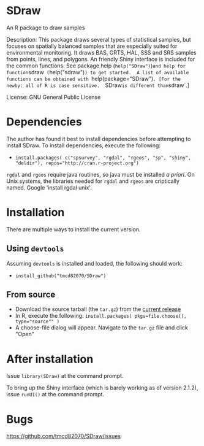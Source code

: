 # SDraw
An R package to draw samples

Description: This package draws several types of statistical samples, but focuses on spatially balanced samples that are  especially suited for environmental monitoring.  It draws BAS, GRTS, HAL, SSS and SRS samples from points, lines, and polygons.  An friendly Shiny interface is included for the common functions.  See package help (`help("SDraw")`)` and help for function `sdraw` (`help("sdraw")`) to get started.  A list of available functions can be obtained with `help(package="SDraw")`. [For the newby: all of R is case sensitive.  `SDraw` is different than `sdraw`.] 

License: GNU General Public License

# Dependencies

The author has found it best to install dependencies before attempting to install SDraw. To install dependencies, execute the following: 
* `install.packages( c("spsurvey", "rgdal", "rgeos", "sp", "shiny", "deldir"), repos="http://cran.r-project.org")`

`rgdal` and `rgeos` require java routines, so java must be installed *a priori*.  On Unix systems, the libraries needed for `rgdal` and `rgeos` are criptically named.  Google 'install rgdal unix'.   

# Installation

There are multiple ways to install the current version.  

## Using `devtools`

Assuming `devtools` is installed and loaded, the following should work:

* `install_github("tmcd82070/SDraw")`


## From source 

* Download the source tarball (the `tar.gz`) from the [current release](https://github.com/tmcd82070/SDraw/releases)
* In R, execute the following: `install.packages( pkgs=file.choose(), type="source"" )`
* A choose-file dialog will appear.  Navigate to the `tar.gz` file and click "Open"


# After installation
Issue `library(SDraw)` at the command prompt.  

To bring up the Shiny interface (which is barely working as of version 2.1.2), issue `runUI()` at the command prompt.

# Bugs

https://github.com/tmcd82070/SDraw/issues